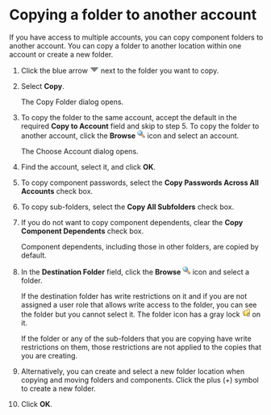 # Copying a folder to another account

<head>
  <meta name="guidename" content="Integration"/>
  <meta name="context" content="GUID-bb3e9148-5e04-41dd-882d-ce6995768e82"/>
</head>


If you have access to multiple accounts, you can copy component folders to another account. You can copy a folder to another location within one account or create a new folder.

1.  Click the blue arrow **![icon](../Images/main-ic-arrow-blue-down-16=GUID-CA79043B-869E-4C8B-A46E-5D4D4FA1DBEE=1=en-us=Low_ee257e3c-4362-486e-b1f1-4d613b679c4c.jpg)** next to the folder you want to copy.

2.  Select **Copy**.

    The Copy Folder dialog opens.

3.  To copy the folder to the same account, accept the default in the required **Copy to Account** field and skip to step 5. To copy the folder to another account, click the **Browse ![icon](../Images/main-ic-magnifying-glass-16_cd0f3352-63b0-4d15-af6d-86e11b9d14eb.jpg)** icon and select an account.

    The Choose Account dialog opens.

4.  Find the account, select it, and click **OK**.

5.  To copy component passwords, select the **Copy Passwords Across All Accounts** check box.

6.  To copy sub-folders, select the **Copy All Subfolders** check box.

7.  If you do not want to copy component dependents, clear the **Copy Component Dependents** check box.

    Component dependents, including those in other folders, are copied by default.

8.  In the **Destination Folder** field, click the **Browse ![icon](../Images/main-ic-magnifying-glass-16_cd0f3352-63b0-4d15-af6d-86e11b9d14eb.jpg)** icon and select a folder.

    If the destination folder has write restrictions on it and if you are not assigned a user role that allows write access to the folder, you can see the folder but you cannot select it. The folder icon has a gray lock ![icon](../Images/main-ic-folder-yellow-with-lock_f6a422b9-3994-4569-87ee-bc5c81c81d9a.jpg) on it.

    If the folder or any of the sub-folders that you are copying have write restrictions on them, those restrictions are not applied to the copies that you are creating.

9.  Alternatively, you can create and select a new folder location when copying and moving folders and components. Click the plus \(+\) symbol to create a new folder.

10. Click **OK**.
